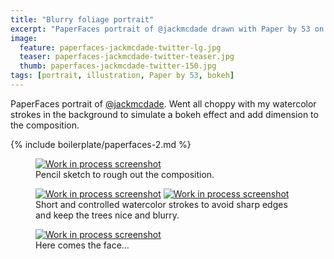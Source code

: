 ```yaml
---
title: "Blurry foliage portrait"
excerpt: "PaperFaces portrait of @jackmcdade drawn with Paper by 53 on an iPad."
image: 
  feature: paperfaces-jackmcdade-twitter-lg.jpg
  teaser: paperfaces-jackmcdade-twitter-teaser.jpg
  thumb: paperfaces-jackmcdade-twitter-150.jpg
tags: [portrait, illustration, Paper by 53, bokeh]
---
```


PaperFaces portrait of [@jackmcdade](http://twitter.com/jackmcdade). Went all choppy with my watercolor strokes in the background to simulate a bokeh effect and add dimension to the composition.

{% include boilerplate/paperfaces-2.md %}

<figure>
	<a href="{{ site.url }}/assets/images/paperfaces-jackmcdade-process-1-lg.jpg"><img src="{{ site.url }}/assets/images/paperfaces-jackmcdade-process-1-600.jpg" alt="Work in process screenshot"></a>
	<figcaption>Pencil sketch to rough out the composition.</figcaption>
</figure>

<figure class="half">
	<a href="{{ site.url }}/assets/images/paperfaces-jackmcdade-process-2-lg.jpg"><img src="{{ site.url }}/assets/images/paperfaces-jackmcdade-process-2-600.jpg" alt="Work in process screenshot"></a>
	<a href="{{ site.url }}/assets/images/paperfaces-jackmcdade-process-3-lg.jpg"><img src="{{ site.url }}/assets/images/paperfaces-jackmcdade-process-3-600.jpg" alt="Work in process screenshot"></a>
	<figcaption>Short and controlled watercolor strokes to avoid sharp edges and keep the trees nice and blurry.</figcaption>
</figure>

<figure>
	<a href="{{ site.url }}/assets/images/paperfaces-jackmcdade-process-4-lg.jpg"><img src="{{ site.url }}/assets/images/paperfaces-jackmcdade-process-4-600.jpg" alt="Work in process screenshot"></a>
	<figcaption>Here comes the face…</figcaption>
</figure>
